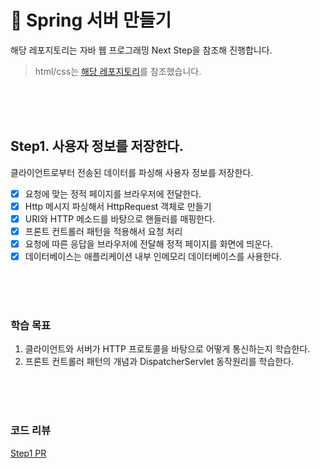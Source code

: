 # 🍃 Spring 서버 만들기

해당 레포지토리는 자바 웹 프로그래밍 Next Step을 참조해 진행합니다.

> html/css는 [해당 레포지토리](https://github.com/Origogi/DreamCoding-FE-Portfolio-Clone)를 참조했습니다.

<br>
<br>
<br>

## Step1. 사용자 정보를 저장한다.

클라이언트로부터 전송된 데이터를 파싱해 사용자 정보를 저장한다.

- [X] 요청에 맞는 정적 페이지를 브라우저에 전달한다.
- [X] Http 메시지 파싱해서 HttpRequest 객체로 만들기
- [X] URI와 HTTP 메소드를 바탕으로 핸들러를 매핑한다.
- [X] 프론트 컨트롤러 패턴을 적용해서 요청 처리
- [X] 요청에 따른 응답을 브라우저에 전달해 정적 페이지를 화면에 띄운다.
- [X] 데이터베이스는 애플리케이션 내부 인메모리 데이터베이스를 사용한다.

<br>
<br>
<br>

### 학습 목표

1. 클라이언트와 서버가 HTTP 프로토콜을 바탕으로 어떻게 통신하는지 학습한다.
2. 프론트 컨트롤러 패턴의 개념과 DispatcherServlet 동작원리를 학습한다.

<br>
<br>
<br>

### 코드 리뷰

[Step1 PR](https://github.com/spring-server/spring-server-yui/pull/2)

<br>
<br>
<br>
